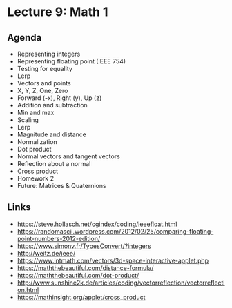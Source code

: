 # Lecture 9: Math 1

## Agenda

+ Representing integers
+ Representing floating point (IEEE 754)
+ Testing for equality
+ Lerp
+ Vectors and points
+ X, Y, Z, One, Zero
+ Forward (-x), Right (y), Up (z)
+ Addition and subtraction
+ Min and max
+ Scaling
+ Lerp
+ Magnitude and distance
+ Normalization
+ Dot product
+ Normal vectors and tangent vectors
+ Reflection about a normal
+ Cross product
+ Homework 2
+ Future: Matrices & Quaternions

## Links

+ https://steve.hollasch.net/cgindex/coding/ieeefloat.html
+ https://randomascii.wordpress.com/2012/02/25/comparing-floating-point-numbers-2012-edition/
+ https://www.simonv.fr/TypesConvert/?integers
+ http://weitz.de/ieee/
+ https://www.intmath.com/vectors/3d-space-interactive-applet.php
+ https://maththebeautiful.com/distance-formula/
+ https://maththebeautiful.com/dot-product/
+ http://www.sunshine2k.de/articles/coding/vectorreflection/vectorreflection.html
+ https://mathinsight.org/applet/cross_product
